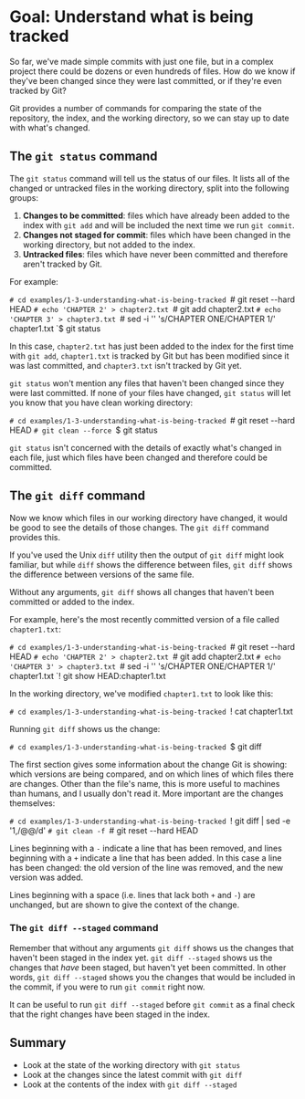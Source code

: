 # Goal: Understand what is being tracked

So far, we've made simple commits with just one file, but in a complex project
there could be dozens or even hundreds of files. How do we know if they've been
changed since they were last committed, or if they're even tracked by Git?

Git provides a number of commands for comparing the state of the repository, the
index, and the working directory, so we can stay up to date with what's changed.

## The `git status` command

The `git status` command will tell us the status of our files. It lists all of
the changed or untracked files in the working directory, split into the
following groups:

1. **Changes to be committed**: files which have already been added to
   the index with `git add` and will be included the next time we run `git
   commit`.
2. **Changes not staged for commit**: files which have been changed in
   the working directory, but not added to the index.
3. **Untracked files**: files which have never been committed and
   therefore aren't tracked by Git.

For example:

`# cd examples/1-3-understanding-what-is-being-tracked
`# git reset --hard HEAD
`# echo 'CHAPTER 2' > chapter2.txt
`# git add chapter2.txt
`# echo 'CHAPTER 3' > chapter3.txt
`# sed -i '' 's/CHAPTER ONE/CHAPTER 1/' chapter1.txt
`$ git status

In this case, `chapter2.txt` has just been added to the index for the first time
with `git add`, `chapter1.txt` is tracked by Git but has been modified since it
was last committed, and `chapter3.txt` isn't tracked by Git yet.

`git status` won't mention any files that haven't been changed since they were
last committed. If none of your files have changed, `git status` will let you
know that you have clean working directory:

`# cd examples/1-3-understanding-what-is-being-tracked
`# git reset --hard HEAD
`# git clean --force
`$ git status

 `git status` isn't concerned with the details of exactly what's
changed in each file, just which files have been changed and therefore could be
committed.

## The `git diff` command

Now we know which files in our working directory have changed, it would be good
to see the details of those changes. The `git diff` command provides this.

If you've used the Unix `diff` utility then the output of `git diff` might look
familiar, but while `diff` shows the difference between
files, `git diff` shows the difference between versions of the same file.

Without any arguments, `git diff` shows all changes that haven't been committed
or added to the index.

For example, here's the most recently committed version of a file called
`chapter1.txt`:

`# cd examples/1-3-understanding-what-is-being-tracked
`# git reset --hard HEAD
`# echo 'CHAPTER 2' > chapter2.txt
`# git add chapter2.txt
`# echo 'CHAPTER 3' > chapter3.txt
`# sed -i '' 's/CHAPTER ONE/CHAPTER 1/' chapter1.txt
`! git show HEAD:chapter1.txt

In the working directory, we've modified `chapter1.txt` to look like this:

`# cd examples/1-3-understanding-what-is-being-tracked
`! cat chapter1.txt

Running `git diff` shows us the change:

`# cd examples/1-3-understanding-what-is-being-tracked
`$ git diff

The first section gives some information about the change Git is showing: which
versions are being compared, and on which lines of which files there are
changes. Other than the file's name, this is more useful to machines than
humans, and I usually don't read it. More important are the changes themselves:

`# cd examples/1-3-understanding-what-is-being-tracked
`! git diff | sed -e '1,/@@/d'
`# git clean -f
`# git reset --hard HEAD

Lines beginning with a `-` indicate a line that has been removed, and lines
beginning with a `+` indicate a line that has been added. In this case a line
has been changed: the old version of the line was removed, and the new version
was added.

Lines beginning with a space (i.e. lines that lack both `+` and `-`) are
unchanged, but are shown to give the context of the change.

### The `git diff --staged` command

Remember that without any arguments `git diff` shows us the changes that haven't
been staged in the index yet. `git diff --staged` shows us the changes that
*have* been staged, but haven't yet been committed. In other words, `git diff
--staged` shows you the changes that would be included in the commit, if you
were to run `git commit` right now.

It can be useful to run `git diff --staged` before `git commit` as a final check
that the right changes have been staged in the index.

## Summary

* Look at the state of the working directory with `git status`
* Look at the changes since the latest commit with `git diff`
* Look at the contents of the index with `git diff --staged`
